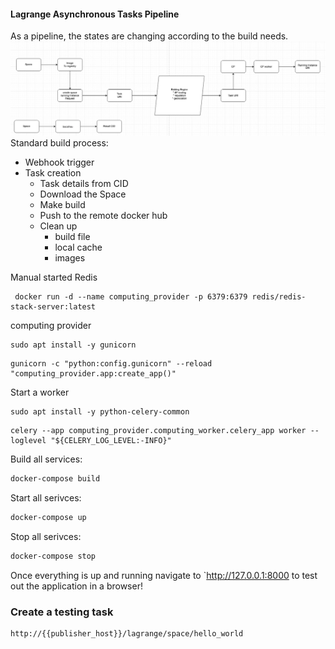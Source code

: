 #### Lagrange Asynchronous Tasks  Pipeline

As a pipeline, the states are changing according to the build needs.
![img.png](img.png)
Standard build process:

* Webhook trigger
* Task creation
    * Task details from CID
    * Download the Space
    * Make build
    * Push to the remote docker hub
    * Clean up
        * build file
        * local cache
        * images

Manual started Redis


```shell
 docker run -d --name computing_provider -p 6379:6379 redis/redis-stack-server:latest 
```

computing provider

```shell
sudo apt install -y gunicorn
```

```shell
gunicorn -c "python:config.gunicorn" --reload "computing_provider.app:create_app()"
```

Start a worker

```shell
sudo apt install -y python-celery-common 
```

```shell
celery --app computing_provider.computing_worker.celery_app worker --loglevel "${CELERY_LOG_LEVEL:-INFO}"
```

Build all services:

```bash
docker-compose build
```

Start all serivces:

```bash
docker-compose up
```

Stop all serivces:

```bash
docker-compose stop
```

Once everything is up and running navigate to `http://127.0.0.1:8000 to test out the application in a browser!

### Create a testing task

```shell
http://{{publisher_host}}/lagrange/space/hello_world
```
